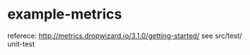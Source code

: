 # example-metrics
referece: http://metrics.dropwizard.io/3.1.0/getting-started/
see src/test/ unit-test
